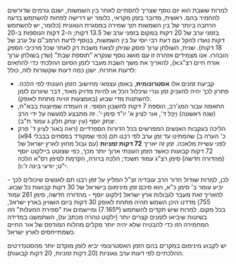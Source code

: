 למרות ששבת הוא יום נוסף שצריך להסתיים לאחר בין השמשות, ישנם גורמים שדורשים להחמיר בהם. ראשית, מדובר בזמן מקראי, כלומר יש דרישה לפחות להשתמש בדעה הרחבה ביותר של בין השמשות תוך שמירה במסגרת הגאונית (כלומר, יש להשתמש בזמני ערב של 20 דקות במקום בזמני ערב של 13.5 דקות; ה-2 דקות הנוספות ב-20 דקות נועדו להקל עם דעת רבי יוסי על בין השמשות, בנוסף לדעת הרמב"ם על ערב של 18 דקות). שנית, השולחן ערוך פוסק שניתן לצאת משבת רק לאחר שכל מרכיבי הספק הובהרו. אנו מצמידים אזהרה זו עם מושג נוסף שנקרא "תוספת שבת" (שדן בשולחן ערוך אורח חיים רצ"ג:א), להאריך את משך השבת מעבר לזמן הסיום ההלכתי כדי להתאים לדעות אחרות. ישנן כמה דעות שקשורות לזה, כולל:

- קביעת זמנים אלו **אסטרונומית**, באופן עצמאי מחישוב הזמן העונתי לפי הלכה. פתרון לכך יהיה להעניק זמן גנרי שיכלול הכל או להיות מדויק מאוד, דבר שיגרום לזמן להשתנות מדי שבוע (באמצעות זוויות מתחת לאופק).
- התאמה עבור המג'רב, הוספת 7 דקות לחשבון הסופי. זו העמדה שמיוצגת בבא"ח, (שנה ראשונה) וַיָּכֵל ד', אור לציון א' יו"ד סימן י'. זה מתבצע למעשה על ידי הרב יצחק יוסף (עין יצחק חלק ג עמוד ת"ב).
- הליכה בעקבות האנשים המפרשים בכל הדורות הספרדיים (ראה באור לציון ד' פרק כ' הערה ב) שהמתינו עד זמן ערב לפי _רבנו תם_ (כפי שמקודד בפסחים בבבלי 94א) לפני עשיית מלאכה. זמן זה יאריך **72 דקות זמניות** (עם גבול מחוץ לארץ ישראל של 72 דקות קבועות כאשר הזמן העונתי ארוך יותר מכך, כפי שצוטט ביילקוט יוסף (מהדורה חדשה) סימן רצ"ג עמוד תשכד; הלכה ברורה, הקדמת לסימן רס"א הלכה י"ט; יודעי בינה ז':ו).

לכן, למרות שגדול הדור הרב עובדיה זצ"ל המליץ על זמן רבנו תם לאנשים שיכולים לכך - יביע עומר ב' סימן כ"א, הוא סיכם זמן מינימום בישראל של 30 דקות קבועות כל שבוע. להאריך זאת מעבר לגבולות ארץ ישראל (ילקוט יוסף - מהדורה חדשה, סימן 261 עמוד 755) מדדנו היכן השמש תהיה מתחת לאופק 30 דקות ביום השוויון בארץ ישראל, ומיישמים את "ספירת המעלות" הזו (7.165º) בכל מקום. למרות שיש תקדים להשתמש בשיטות שיביאו לזמנים קצרים יותר (ילקוט טהרה מכתב עז), השתמשנו במדידה המחמירה הזו כדי להבטיח שלא יהיה יותר מקלים מהלוח המודפס של אור החיים כשמתייחסים לארץ ישראל.

יש לקבוע מינימום במקרים בהם הזמן האסטרונומי יביא לזמן מוקדם יותר מהסטנדרטים ההלכתיים לפי דעות ערב גאוניות (20 דקות זמניות, 20 דקות קבועות).
